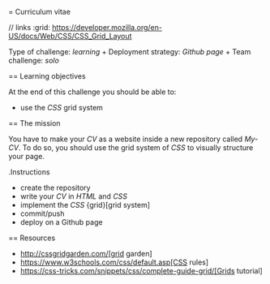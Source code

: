 = Curriculum vitae

// links
:grid: https://developer.mozilla.org/en-US/docs/Web/CSS/CSS_Grid_Layout

Type of challenge: *learning* +
Deployment strategy: *Github page* +
Team challenge: *solo*


== Learning objectives

At the end of this challenge you should be able to:

* use the *CSS* grid system


== The mission

You have to make your *CV* as a website inside a new repository called _My-CV_.
To do so, you should use the grid system of *CSS* to visually structure your
page.

.Instructions
* create the repository
* write your *CV* in *HTML* and *CSS*
* implement the *CSS* {grid}[grid system]
* commit/push
* deploy on a Github page


== Resources

* http://cssgridgarden.com/[grid garden]
* https://www.w3schools.com/css/default.asp[CSS rules]
* https://css-tricks.com/snippets/css/complete-guide-grid/[Grids tutorial]

